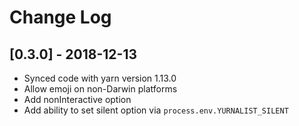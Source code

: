 # Change Log

## [0.3.0] - 2018-12-13

* Synced code with yarn version 1.13.0
* Allow emoji on non-Darwin platforms
* Add nonInteractive option
* Add ability to set silent option via `process.env.YURNALIST_SILENT`
